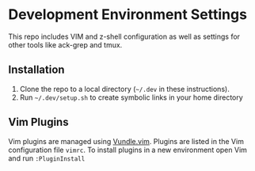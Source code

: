# Development Environment Settings

This repo includes VIM and z-shell configuration as well as settings for other tools like ack-grep and tmux.

## Installation

1. Clone the repo to a local directory (`~/.dev` in these instructions).
2. Run `~/.dev/setup.sh` to create symbolic links in your home directory

## Vim Plugins

Vim plugins are managed using [Vundle.vim](https://github.com/gmarik/Vundle.vim).
Plugins are listed in the Vim configuration file `vimrc`.
To install plugins in a new environment open Vim and run `:PluginInstall`



